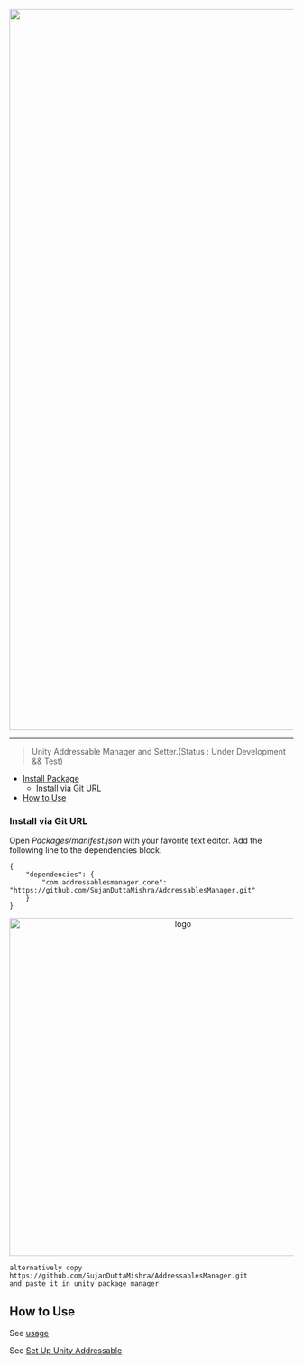 

<p align="center">
  <img width="1280" src="https://raw.githubusercontent.com/SujanDuttaMishra/AddressablesManager/master/Documentation~/logo.png" alt="logo">
</p>

___
>Unity Addressable Manager and Setter.(Status : Under Development && Test)

- [Install Package](#install-package)
  - [Install via Git URL](#install-via-git-url)
- [How to Use](#how-to-use)

### Install via Git URL

Open *Packages/manifest.json* with your favorite text editor. Add the following line to the dependencies block.

    {
        "dependencies": {
            "com.addressablesmanager.core": "https://github.com/SujanDuttaMishra/AddressablesManager.git"
        }
    }
  <p align="center">
  <img width="600" src="https://raw.githubusercontent.com/SujanDuttaMishra/AddressablesManager/master/Documentation~/packagemanager.png" alt="logo">
  </p>

    alternatively copy 
    https://github.com/SujanDuttaMishra/AddressablesManager.git
    and paste it in unity package manager 

## How to Use

See [usage](https://github.com/SujanDuttaMishra/AddressablesManager/wiki)

See [Set Up Unity Addressable](https://github.com/SujanDuttaMishra/AddressablesManager/blob/master/Documentation%7E/Set%20Up%20Unity%20Addressable.md)

